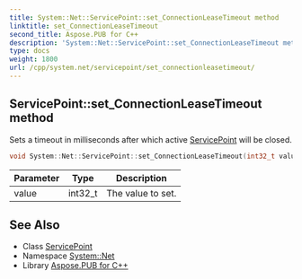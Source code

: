 ```yaml
---
title: System::Net::ServicePoint::set_ConnectionLeaseTimeout method
linktitle: set_ConnectionLeaseTimeout
second_title: Aspose.PUB for C++
description: 'System::Net::ServicePoint::set_ConnectionLeaseTimeout method. Sets a timeout in milliseconds after which active ServicePoint will be closed in C++.'
type: docs
weight: 1800
url: /cpp/system.net/servicepoint/set_connectionleasetimeout/
---
```

## ServicePoint::set_ConnectionLeaseTimeout method


Sets a timeout in milliseconds after which active [ServicePoint](../) will be closed.

```cpp
void System::Net::ServicePoint::set_ConnectionLeaseTimeout(int32_t value)
```


| Parameter | Type | Description |
| --- | --- | --- |
| value | int32_t | The value to set. |

## See Also

* Class [ServicePoint](../)
* Namespace [System::Net](../../)
* Library [Aspose.PUB for C++](../../../)
